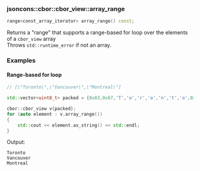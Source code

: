 ### jsoncons::cbor::cbor_view::array_range

```c++
range<const_array_iterator> array_range() const;
```
Returns a "range" that supports a range-based for loop over the elements of a `cbor_view` array      
Throws `std::runtime_error` if not an array.

### Examples

#### Range-based for loop

```c++
// [\"Toronto\",\"Vancouver\",\"Montreal\"]

std::vector<uint8_t> packed = {0x83,0x67,'T','o','r','o','n','t','o',0x69,'V','a','n','c','o','u','v','e','r',0x68,'M','o','n','t','r','e','a','l'};

cbor::cbor_view v{packed};
for (auto element : v.array_range())
{
    std::cout << element.as_string() << std::endl;
}
```
Output:
```
Toronto
Vancouver 
Montreal
```


